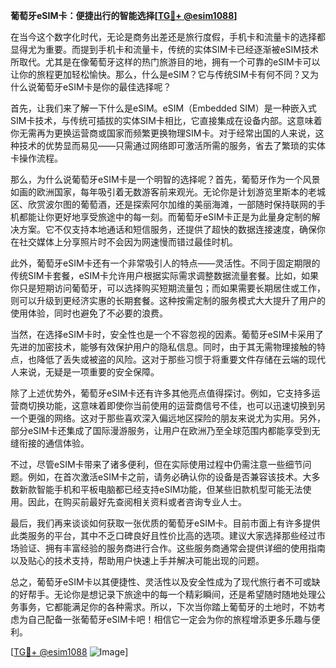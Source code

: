 **葡萄牙eSIM卡：便捷出行的智能选择[[TG💪+ @esim1088](https://t.me/s/esim1088)]**

在当今这个数字化时代，无论是商务出差还是旅行度假，手机卡和流量卡的选择都显得尤为重要。而提到手机卡和流量卡，传统的实体SIM卡已经逐渐被eSIM技术所取代。尤其是在像葡萄牙这样的热门旅游目的地，拥有一个可靠的eSIM卡可以让你的旅程更加轻松愉快。那么，什么是eSIM？它与传统SIM卡有何不同？又为什么说葡萄牙eSIM卡是你的最佳选择呢？

首先，让我们来了解一下什么是eSIM。eSIM（Embedded SIM）是一种嵌入式SIM卡技术，与传统可插拔的实体SIM卡相比，它直接集成在设备内部。这意味着你无需再为更换运营商或国家而频繁更换物理SIM卡。对于经常出国的人来说，这种技术的优势显而易见——只需通过网络即可激活所需的服务，省去了繁琐的实体卡操作流程。

那么，为什么说葡萄牙eSIM卡是一个明智的选择呢？首先，葡萄牙作为一个风景如画的欧洲国家，每年吸引着无数游客前来观光。无论你是计划游览里斯本的老城区、欣赏波尔图的葡萄酒，还是探索阿尔加维的美丽海滩，一部随时保持联网的手机都能让你更好地享受旅途中的每一刻。而葡萄牙eSIM卡正是为此量身定制的解决方案。它不仅支持本地通话和短信服务，还提供了超快的数据连接速度，确保你在社交媒体上分享照片时不会因为网速慢而错过最佳时机。

此外，葡萄牙eSIM卡还有一个非常吸引人的特点——灵活性。不同于固定期限的传统SIM卡套餐，eSIM卡允许用户根据实际需求调整数据流量套餐。比如，如果你只是短期访问葡萄牙，可以选择购买短期流量包；而如果需要长期居住或工作，则可以升级到更经济实惠的长期套餐。这种按需定制的服务模式大大提升了用户的使用体验，同时也避免了不必要的浪费。

当然，在选择eSIM卡时，安全性也是一个不容忽视的因素。葡萄牙eSIM卡采用了先进的加密技术，能够有效保护用户的隐私信息。同时，由于其无需物理接触的特点，也降低了丢失或被盗的风险。这对于那些习惯于将重要文件存储在云端的现代人来说，无疑是一项重要的安全保障。

除了上述优势外，葡萄牙eSIM卡还有许多其他亮点值得探讨。例如，它支持多运营商切换功能，这意味着即使你当前使用的运营商信号不佳，也可以迅速切换到另一个更强的网络。这对于那些喜欢深入偏远地区探险的朋友来说尤为实用。另外，部分eSIM卡还集成了国际漫游服务，让用户在欧洲乃至全球范围内都能享受到无缝衔接的通信体验。

不过，尽管eSIM卡带来了诸多便利，但在实际使用过程中仍需注意一些细节问题。例如，在首次激活eSIM卡之前，请务必确认你的设备是否兼容该技术。大多数新款智能手机和平板电脑都已经支持eSIM功能，但某些旧款机型可能无法使用。因此，在购买前最好先查阅相关资料或者咨询专业人士。

最后，我们再来谈谈如何获取一张优质的葡萄牙eSIM卡。目前市面上有许多提供此类服务的平台，其中不乏口碑良好且性价比高的选项。建议大家选择那些经过市场验证、拥有丰富经验的服务商进行合作。这些服务商通常会提供详细的使用指南以及贴心的技术支持，帮助用户快速上手并解决可能出现的问题。

总之，葡萄牙eSIM卡以其便捷性、灵活性以及安全性成为了现代旅行者不可或缺的好帮手。无论你是想记录下旅途中的每一个精彩瞬间，还是希望随时随地处理公务事务，它都能满足你的各种需求。所以，下次当你踏上葡萄牙的土地时，不妨考虑为自己配备一张葡萄牙eSIM卡吧！相信它一定会为你的旅程增添更多乐趣与便利。

[[TG💪+ @esim1088](https://t.me/s/esim1088) ![Image](https://i.postimg.cc/4NQfJmqS/Snipaste-2025-05-13-00-14-12.png)]